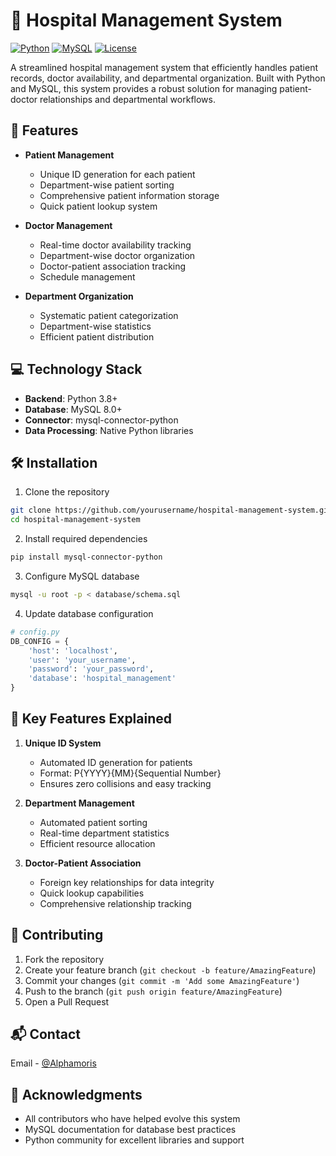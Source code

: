 # 🏥 Hospital Management System

[![Python](https://img.shields.io/badge/Python-3.8+-blue.svg)](https://www.python.org/downloads/)
[![MySQL](https://img.shields.io/badge/MySQL-8.0+-orange.svg)](https://www.mysql.com/)
[![License](https://img.shields.io/badge/License-MIT-green.svg)](LICENSE)

A streamlined hospital management system that efficiently handles patient records, doctor availability, and departmental organization. Built with Python and MySQL, this system provides a robust solution for managing patient-doctor relationships and departmental workflows.

## 🚀 Features

- **Patient Management**
  - Unique ID generation for each patient
  - Department-wise patient sorting
  - Comprehensive patient information storage
  - Quick patient lookup system

- **Doctor Management**
  - Real-time doctor availability tracking
  - Department-wise doctor organization
  - Doctor-patient association tracking
  - Schedule management

- **Department Organization**
  - Systematic patient categorization
  - Department-wise statistics
  - Efficient patient distribution

## 💻 Technology Stack

- **Backend**: Python 3.8+
- **Database**: MySQL 8.0+
- **Connector**: mysql-connector-python
- **Data Processing**: Native Python libraries

## 🛠️ Installation

1. Clone the repository
```bash
git clone https://github.com/yourusername/hospital-management-system.git
cd hospital-management-system
```

2. Install required dependencies
```bash
pip install mysql-connector-python
```

3. Configure MySQL database
```bash
mysql -u root -p < database/schema.sql
```

4. Update database configuration
```python
# config.py
DB_CONFIG = {
    'host': 'localhost',
    'user': 'your_username',
    'password': 'your_password',
    'database': 'hospital_management'
}
```


## 🔑 Key Features Explained

1. **Unique ID System**
   - Automated ID generation for patients
   - Format: P{YYYY}{MM}{Sequential Number}
   - Ensures zero collisions and easy tracking

2. **Department Management**
   - Automated patient sorting
   - Real-time department statistics
   - Efficient resource allocation

3. **Doctor-Patient Association**
   - Foreign key relationships for data integrity
   - Quick lookup capabilities
   - Comprehensive relationship tracking

## 🤝 Contributing

1. Fork the repository
2. Create your feature branch (`git checkout -b feature/AmazingFeature`)
3. Commit your changes (`git commit -m 'Add some AmazingFeature'`)
4. Push to the branch (`git push origin feature/AmazingFeature`)
5. Open a Pull Request



## 📬 Contact

Email - [@Alphamoris](alpahamoris45@gmail.com)


## 🙏 Acknowledgments

- All contributors who have helped evolve this system
- MySQL documentation for database best practices
- Python community for excellent libraries and support

